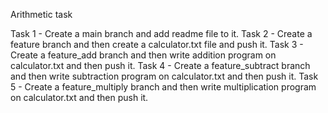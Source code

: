 Arithmetic task

Task 1 - Create a main branch and add readme file to it.
Task 2 - Create a feature branch and then create a calculator.txt file and push it.
Task 3 - Create a feature_add branch and then write addition program on calculator.txt and then push it.
Task 4 - Create a feature_subtract branch and then write subtraction program on calculator.txt and then push it.
Task 5 - Create a feature_multiply branch and then write multiplication program on calculator.txt and then push it.
